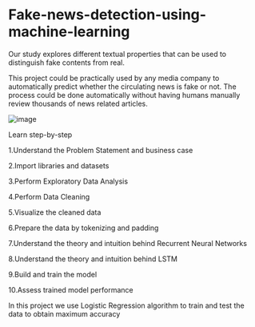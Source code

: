 # Fake-news-detection-using-machine-learning
Our study explores different textual properties that can be used to distinguish fake contents from real.

This project could be practically used by any media company to automatically predict whether the circulating news is fake or not. The process could be done automatically without having humans manually review thousands of news related articles.

 
   ![image](https://user-images.githubusercontent.com/83292249/135249901-9284fcb3-7def-438e-9a6f-82abf44e55c6.png)


Learn step-by-step

1.Understand the Problem Statement and business case 

2.Import libraries and datasets

3.Perform Exploratory Data Analysis

4.Perform Data Cleaning

5.Visualize the cleaned data

6.Prepare the data by tokenizing and padding

7.Understand the theory and intuition behind Recurrent Neural Networks

8.Understand the theory and intuition behind LSTM

9.Build and train the model

10.Assess trained model performance


In this project we use Logistic Regression algorithm to train and test the data to obtain maximum accuracy 
